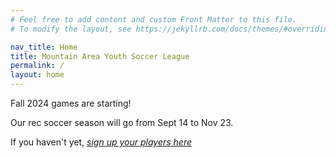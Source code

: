 ```yaml
---
# Feel free to add content and custom Front Matter to this file.
# To modify the layout, see https://jekyllrb.com/docs/themes/#overriding-theme-defaults

nav_title: Home
title: Mountain Area Youth Soccer League
permalink: /
layout: home
---
```


Fall 2024 games are starting!

Our rec soccer season will go from Sept 14 to Nov 23.

If you haven't yet, *[sign up your players here](https://system.gotsport.com/programs/21355R050?reg_role=player)*
